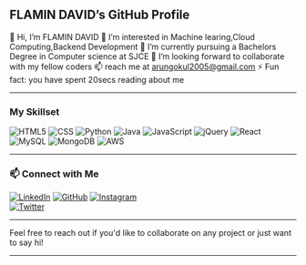 ## FLAMIN DAVID’s GitHub Profile

👋 Hi, I’m FLAMIN DAVID
👀 I’m interested in Machine learing,Cloud Computing,Backend Development
🌱 I’m currently pursuing a Bachelors Degree in Computer science at SJCE
💞 I’m looking forward to collaborate with my fellow coders
📫 reach me at arungokul2005@gmail.com
⚡ Fun fact: you have spent 20secs reading about me

---

### My Skillset

![HTML5](https://img.shields.io/badge/-HTML5-E34F26?style=flat&logo=html5&logoColor=white)
![CSS](https://img.shields.io/badge/-CSS-1572B6?style=flat&logo=css3&logoColor=white)
![Python](https://img.shields.io/badge/-Python-3776AB?style=flat&logo=python&logoColor=white)
![Java](https://img.shields.io/badge/-Java-007396?style=flat&logo=java&logoColor=white)
![JavaScript](https://img.shields.io/badge/-JavaScript-F7DF1E?style=flat&logo=javascript&logoColor=white)
![jQuery](https://img.shields.io/badge/-jQuery-0769AD?style=flat&logo=jquery&logoColor=white)
![React](https://img.shields.io/badge/-React-61DAFB?style=flat&logo=react&logoColor=white)
![MySQL](https://img.shields.io/badge/-MySQL-4479A1?style=flat&logo=mysql&logoColor=white)
![MongoDB](https://img.shields.io/badge/-MongoDB-47A248?style=flat&logo=mongodb&logoColor=white)
![AWS](https://img.shields.io/badge/-AWS-232F3E?style=flat&logo=amazon-aws&logoColor=white)

---

### 📫 Connect with Me

[![LinkedIn](https://img.shields.io/badge/-LinkedIn-0A66C2?style=flat&logo=linkedin&logoColor=white)](https://www.linkedin.com/in/arungokul2005/)
[![GitHub](https://img.shields.io/badge/-GitHub-181717?style=flat&logo=github&logoColor=white)](https://github.com/arungokul2005)
[![Instagram](https://img.shields.io/badge/-Instagram-E4405F?style=flat&logo=instagram&logoColor=white)](https://www.instagram.com/arungokul2005/)  
[![Twitter](https://img.shields.io/badge/-Twitter-1DA1F2?style=flat&logo=twitter&logoColor=white)](https://twitter.com/arungokul2005/)

---

Feel free to reach out if you'd like to collaborate on any project or just want to say hi!

---
